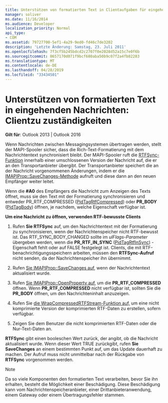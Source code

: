 ```yaml
---
title: Unterstützen von formatierten Text in Clientaufgaben für eingehende Nachrichten
manager: soliver
ms.date: 11/16/2014
ms.audience: Developer
localization_priority: Normal
api_type:
- COM
ms.assetid: 79727700-5ef1-4a29-9ed0-fd46c7de3202
description: 'Letzte Änderung: Samstag, 23. Juli 2011'
ms.openlocfilehash: 7f3cf5b245bdcd2c2707f0e2028d52a15c7e0f6b
ms.sourcegitcommit: 8657170d071f9bcf680aba50b9c07f2a4fb82283
ms.translationtype: MT
ms.contentlocale: de-DE
ms.lasthandoff: 04/28/2019
ms.locfileid: "33434501"
---
```

# <a name="supporting-formatted-text-in-incoming-messages-client-responsibilities"></a>Unterstützen von formatierten Text in eingehenden Nachrichten: Clientzu zuständigkeiten

  
  
**Gilt für**: Outlook 2013 | Outlook 2016 
  
Wenn Nachrichten zwischen Messagingsystemen übertragen werden, stellt der MAPI-Spooler sicher, dass die Rich-Text-Formatierung mit dem Nachrichtentext synchronisiert bleibt. Der MAPI-Spooler ruft die [RTFSync-Funktion](rtfsync.md) innerhalb einer umschlossenen Version der Nachricht auf, die er an den Transportanbieter übergibt. Der Transportanbieter speichert die an der Nachricht vorgenommenen Änderungen, indem er die [IMAPIProp::SaveChanges-Methode](imapiprop-savechanges.md) aufruft und diese dann an den neuen Empfänger weiter leitet. 
  
Wenn die **#A0** des Empfängers die Nachricht zum Anzeigen des Texts öffnet, muss sie den Text mit der Formatierung synchronisieren und entweder PR_RTF_COMPRESSED ([PidTagRtfCompressed](pidtagrtfcompressed-canonical-property.md)) oder **PR_BODY** ([PidTagBody](pidtagbody-canonical-property.md)) öffnen, je nachdem, welche Eigenschaft verfügbar ist.
  
 **Um eine Nachricht zu öffnen, verwenden RTF-bewusste Clients**
  
1. Rufen **Sie RTFSync** auf, um den Nachrichtentext mit der Formatierung zu synchronisieren, wenn der Nachrichtenspeicher nicht RTF-bewusst ist. Das RTF_SYNC_BODY_CHANGED sollte im  _ulFlags-Parameter_ übergeben werden, wenn die **PR_RTF_IN_SYNC** ([PidTagRtfInSync](pidtagrtfinsync-canonical-property.md)) -Eigenschaft fehlt oder auf FALSE festgelegt ist. Clients, die mit RTF-benachrichtigungsspeichern arbeiten, müssen den **RTFSync-Aufruf** nicht senden, da der Nachrichtenspeicher ihn übernimmt. 
    
2. Rufen [Sie IMAPIProp::SaveChanges auf,](imapiprop-savechanges.md) wenn der Nachrichtentext aktualisiert wurde. 
    
3. Rufen [Sie IMAPIProp::OpenProperty auf,](imapiprop-openproperty.md) um die **PR_RTF_COMPRESSED** öffnen. Wenn **PR_RTF_COMPRESSED** nicht verfügbar ist, sollten Sie die **PR_BODY** öffnen, um den Nachrichteninhalt anzuzeigen. 
    
4. Rufen Sie [die WrapCompressedRTFStream-Funktion auf,](wrapcompressedrtfstream.md) um eine nicht komprimierte Version der komprimierten RTF-Daten zu erstellen, sofern verfügbar. 
    
5. Zeigen Sie dem Benutzer die nicht komprimierten RTF-Daten oder die Nur-Text-Daten an.
    
 **RTFSync** gibt einen booleschen Wert zurück, der angibt, ob die Nachricht aktualisiert wurde. Wenn dieser Wert TRUE zurückgibt, rufen **Sie SaveChanges** an einem bestimmten Punkt auf, um das Update dauerhaft zu machen. Der Aufruf muss nicht unmittelbar nach der Rückgabe von **RTFSync** vorgenommen werden. 
  
> [!NOTE]
> Da so viele Komponenten den formatierten Text verarbeiten, bevor Sie ihn erhalten, besteht die Möglichkeit einer Beschädigung. Diese Beschädigung kann vom Nachrichtenspeicheranbieter, einer Drittanbieteranwendung, einem Gateway oder einem Übertragungsfehler stammen. 
  


